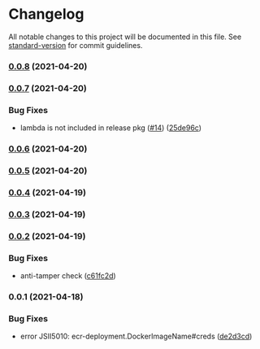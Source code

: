 # Changelog

All notable changes to this project will be documented in this file. See [standard-version](https://github.com/conventional-changelog/standard-version) for commit guidelines.

### [0.0.8](https://github.com/wchaws/cdk-ecr-deployment/compare/v0.0.7...v0.0.8) (2021-04-20)

### [0.0.7](https://github.com/wchaws/cdk-ecr-deployment/compare/v0.0.6...v0.0.7) (2021-04-20)


### Bug Fixes

* lambda is not included in release pkg ([#14](https://github.com/wchaws/cdk-ecr-deployment/issues/14)) ([25de96c](https://github.com/wchaws/cdk-ecr-deployment/commit/25de96cf7364b1b438b2af6faec62312b45900b9))

### [0.0.6](https://github.com/wchaws/cdk-ecr-deployment/compare/v0.0.3...v0.0.6) (2021-04-20)

### [0.0.5](https://github.com/wchaws/cdk-ecr-deployment/compare/v0.0.3...v0.0.5) (2021-04-20)

### [0.0.4](https://github.com/wchaws/cdk-ecr-deployment/compare/v0.0.3...v0.0.4) (2021-04-19)

### [0.0.3](https://github.com/wchaws/cdk-ecr-deployment/compare/v0.0.2...v0.0.3) (2021-04-19)

### [0.0.2](https://github.com/wchaws/cdk-ecr-deployment/compare/v0.0.1...v0.0.2) (2021-04-19)


### Bug Fixes

* anti-tamper check ([c61fc2d](https://github.com/wchaws/cdk-ecr-deployment/commit/c61fc2d767abad20e5db56e118002e84a9e9942b))

### 0.0.1 (2021-04-18)


### Bug Fixes

* error JSII5010: ecr-deployment.DockerImageName#creds ([de2d3cd](https://github.com/wchaws/cdk-ecr-deployment/commit/de2d3cd9151de38a1f046ca97b7cb5025947a0bc))
